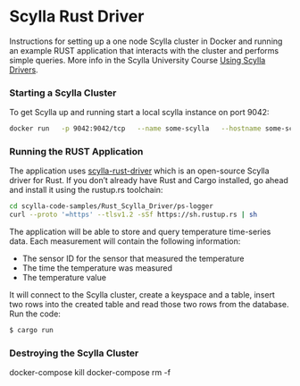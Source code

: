 # Scylla Rust Driver 

Instructions for setting up a one node Scylla cluster in Docker and running an example RUST application that interacts with the cluster and performs simple queries. More info in the Scylla University Course [Using Scylla Drivers](https://university.scylladb.com/courses/using-scylla-drivers/).

### Starting a Scylla Cluster

To get Scylla up and running start a local scylla instance on port 9042:

```bash
docker run   -p 9042:9042/tcp   --name some-scylla   --hostname some-scylla   -d scylladb/scylla:4.5.0    --smp 1 --memory=750M --overprovisioned 1
```

### Running the RUST Application

The application uses [scylla-rust-driver](https://github.com/scylladb/scylla-rust-driver) which is an open-source Scylla driver for Rust.
If you don’t already have Rust and Cargo installed, go ahead and install it using the rustup.rs toolchain:

```bash
cd scylla-code-samples/Rust_Scylla_Driver/ps-logger
curl --proto '=https' --tlsv1.2 -sSf https://sh.rustup.rs | sh
```

The application will be able to store and query temperature time-series data. Each measurement will contain the following information:

- The sensor ID for the sensor that measured the temperature
- The time the temperature was measured
- The temperature value

It will connect to the Scylla cluster, create a keyspace and a table, insert two rows into the created table and read those two rows from the database.
Run the code:

```bash
$ cargo run
```

### Destroying the Scylla Cluster

docker-compose kill
docker-compose rm -f
